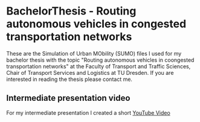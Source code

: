 # BachelorThesis - Routing autonomous vehicles in congested transportation networks 
These are the Simulation of Urban MObility (SUMO) files I used for my bachelor thesis with the topic "Routing autonomous vehicles in coongested transportation networks" at the Faculty of Transport and Traffic Sciences, Chair of Transport Services and Logistics at TU Dresden. 
If you are interested in reading the thesis please contact me. 

## Intermediate presentation video
For my intermediate presentation I created a short [YouTube Video](https://www.youtube.com/watch?v=pN38i89JlQE&t=1s)
